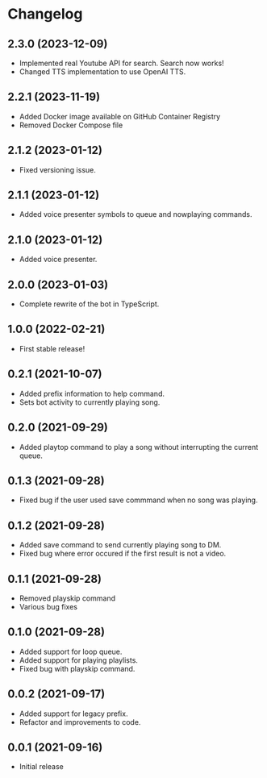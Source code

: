 # Changelog

## 2.3.0 (2023-12-09)

- Implemented real Youtube API for search. Search now works!
- Changed TTS implementation to use OpenAI TTS.

## 2.2.1 (2023-11-19)

- Added Docker image available on GitHub Container Registry
- Removed Docker Compose file

## 2.1.2 (2023-01-12)

- Fixed versioning issue.

## 2.1.1 (2023-01-12)

- Added voice presenter symbols to queue and nowplaying commands.

## 2.1.0 (2023-01-12)

- Added voice presenter.

## 2.0.0 (2023-01-03)

- Complete rewrite of the bot in TypeScript.

## 1.0.0 (2022-02-21)

- First stable release!

## 0.2.1 (2021-10-07)

- Added prefix information to help command.
- Sets bot activity to currently playing song.

## 0.2.0 (2021-09-29)

- Added playtop command to play a song without interrupting the current queue.

## 0.1.3 (2021-09-28)

- Fixed bug if the user used save commmand when no song was playing.

## 0.1.2 (2021-09-28)

- Added save command to send currently playing song to DM.
- Fixed bug where error occured if the first result is not a video.

## 0.1.1 (2021-09-28)

- Removed playskip command
- Various bug fixes

## 0.1.0 (2021-09-28)

- Added support for loop queue.
- Added support for playing playlists.
- Fixed bug with playskip command.

## 0.0.2 (2021-09-17)

- Added support for legacy prefix.
- Refactor and improvements to code.

## 0.0.1 (2021-09-16)

- Initial release
